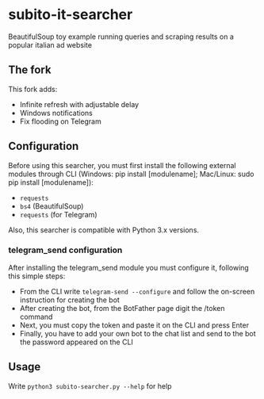 # subito-it-searcher

BeautifulSoup toy example running queries and scraping results on a popular italian ad website

## The fork
This fork adds:
* Infinite refresh with adjustable delay
* Windows notifications
* Fix flooding on Telegram

## Configuration
Before using this searcher, you must first install the following external modules through CLI (Windows: pip install [modulename]; Mac/Linux: sudo pip install [modulename]):
* `requests`
* `bs4` (BeautifulSoup)
* `requests` (for Telegram)

Also, this searcher is compatible with Python 3.x versions.

### telegram_send configuration
After installing the telegram_send module you must configure it, following this simple steps:
* From the CLI write `telegram-send --configure` and follow the on-screen instruction for creating the bot
* After creating the bot, from the BotFather page digit the /token command
* Next, you must copy the token and paste it on the CLI and press Enter
* Finally, you have to add your own bot to the chat list and send to the bot the password appeared on the CLI

## Usage
Write `python3 subito-searcher.py --help` for help
